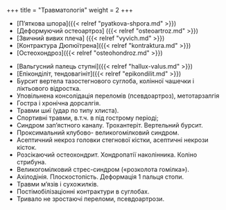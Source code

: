+++
title = "Травматологія"
weight = 2
+++

- [П’яткова шпора]({{< relref "pyatkova-shpora.md" >}})
- [Деформуючий остеоартроз] ({{< relref "osteoartroz.md" >}})
- [Звичний вивих плеча] ({{< relref "vyvich.md" >}})
- [Контрактура Дюпюїтрена]({{< relref "kontraktura.md" >}})
- [Остеохондроз]({{< relref "osteohondroz.md" >}})
<!--more-->
- [Вальгусний палець ступні]({{< relref "hallux-valus.md" >}})
- [Епіконділіт, тендовагініт]({{< relref "epikondilit.md" >}})
- Бурсит вертела тазостегнового суглоба, колінної чашечки і ліктьового відростка.
- Уповільнена консолідація переломів (псевдоартроз), метотарзалгія
- Гостра і хронічна дорсалгія.
- Травми шиї (удар по типу хлиста).
- Спортивні травми, в.т.ч. в під гострому періоді;
- Синдром зап’ястного каналу. Трохантеріт. Вертельний бурсит. 
- Проксимальний клубово- великогомілковий синдром.
- Асептичний некроз головки стегнової кістки, асептичні некрози кісток.
- Розсікаючий остеохондрит. Хондропатії наколінника. Коліно стрибуна.
- Великогомілковий стрес-синдром («розколота гомілка»).
- Ахілодінія. Плоскостопість. Деформація 1 пальця стопи.
- Травми м’язів і сухожилків. 
- Постімобілізаціонні контрактури в суглобах.
- Тривало не зростаючі переломи, псевдоартрози.

